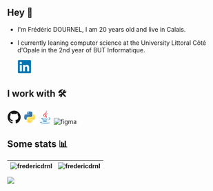 ## Hey 👋

- I'm Frédéric DOURNEL, I am 20 years old and live in Calais.
- I currently leaning computer science at the University Littoral Côté d'Opale in the 2nd year of BUT Informatique.


  <img src="https://raw.githubusercontent.com/devicons/devicon/master/icons/linkedin/linkedin-original.svg" alt="linkedin" width="32" height="32"/>

## I work with 🛠

<p align="left">
  <img src="https://raw.githubusercontent.com/devicons/devicon/master/icons/github/github-original.svg" alt="git" width="32" height="32"/>
  <img src="https://raw.githubusercontent.com/devicons/devicon/master/icons/python/python-original.svg" alt="python" width="32" height="32"/>
  <img src="https://raw.githubusercontent.com/devicons/devicon/master/icons/java/java-original.svg" alt="java" width="32" height="32"/>
  <img src="https://www.vectorlogo.zone/logos/figma/figma-icon.svg" alt="figma" width="32" height="32"/>
</p>

## Some stats 📊

| <img src="https://github-readme-stats.vercel.app/api?username=fredericdrnl&show_icons=true&theme=buefy" alt="fredericdrnl" />  | <img src="https://github-readme-stats.vercel.app/api/top-langs/?username=fredericdrnl&layout=compact&hide=html&theme=buefy" alt="fredericdrnl" /> |
| ------------- | ------------- |

<img src="https://visitor-badge.glitch.me/badge?page_id=fredericdrnl.fredericdrnl">

